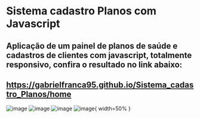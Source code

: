 # Sistema cadastro Planos com Javascript 
## Aplicação de um painel de planos de saúde e cadastros de clientes com javascript, totalmente responsivo, confira o resultado no link abaixo:
## https://gabrielfranca95.github.io/Sistema_cadastro_Planos/home

![image](https://user-images.githubusercontent.com/57453192/162351515-6dd0ad1b-24ce-47f9-a1cf-37a8d4e183fd.png)
![image](https://user-images.githubusercontent.com/57453192/162351545-a7e3fa54-bbde-44fd-99a8-4700cd0a2840.png)
![image](https://user-images.githubusercontent.com/57453192/162351338-d56d3b88-71e1-41b7-9787-54d0a3fcc4b3.png)
![image](https://user-images.githubusercontent.com/57453192/162351358-7c14bd11-6395-4875-be17-84f60bf6d20d.png){ width=50% }
